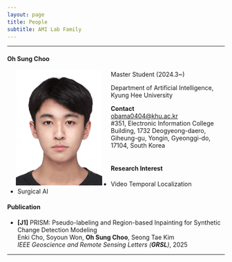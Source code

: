 ```yaml
---
layout: page
title: People 
subtitle: AMI Lab Family
---
```


<hr>

#### Oh Sung Choo
  
<img src="https://raw.githubusercontent.com/ailabkhu/ailabkhu.github.io/master/img/OhsungChoo.jpg" width="200" height="265" align="left" hspace="20" />
Master Student (2024.3~)        

Department of Artificial Intelligence, Kyung Hee University         
            

**Contact**  
obama0404@khu.ac.kr                                                             
#351, Electronic Information College Building, 1732 Deogyeong-daero, Giheung-gu, Yongin, Gyeonggi-do, 17104, South Korea  
<br>

#### Research Interest
* Video Temporal Localization
* Surgical AI

#### Publication
- **[J1]** PRISM: Pseudo-labeling and Region-based Inpainting for Synthetic Change Detection Modeling                                                                                  
Enki Cho, Soyoun Won, **Oh Sung Choo**, Seong Tae Kim           
_IEEE Geoscience and Remote Sensing Letters (**GRSL**)_, 2025
<hr>
